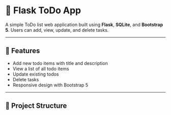 # 📝 Flask ToDo App

A simple ToDo list web application built using **Flask**, **SQLite**, and **Bootstrap 5**. Users can add, view, update, and delete tasks.

---

## 🚀 Features

- Add new todo items with title and description  
- View a list of all todo items  
- Update existing todos  
- Delete tasks  
- Responsive design with Bootstrap 5

---

## 📁 Project Structure

